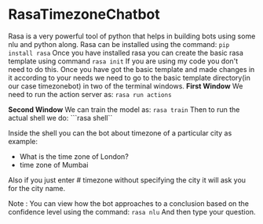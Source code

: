 # RasaTimezoneChatbot
Rasa is a very powerful tool of python that helps in building bots using some nlu and python along.
Rasa can be installed using the command:
```pip install rasa```
Once you have installed rasa you can create the basic rasa template using command
```rasa init```
If you are using my code you don't need to do this.
Once you have got the basic template and made changes in it according to your needs we need to go to the basic template 
directory(in our case timezonebot) in two of the terminal windows.
<b>First Window</b>
We need to run the action server as:
```rasa run actions```

<b>Second Window</b>
We can train the model as:
```rasa train```
Then to run the actual shell we do:
```rasa shell``

Inside the shell you can the bot about timezone of a particular city as example:
* What is the time zone of London?
* time zone of Mumbai

Also if you just enter # timezone without specifying the city it will ask you for the city name.

Note : You can view how the bot approaches to a conclusion based on the confidence level using the command:
```rasa nlu```
And then type your question.
